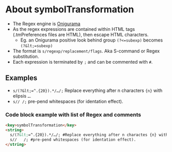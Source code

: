 # About symbolTransformation

* The Regex engine is [Onigurama](https://raw.githubusercontent.com/kkos/oniguruma/master/doc/RE)
* As the regex expressions are contained within HTML tags (.tmPreferences files are HTML), then escape HTML characters. 
  * Eg. an Onigurama positive look behind group `(?<=subexp)` becomes `(?&lt;=subexp)`
* The format is `s/regexp/replacement/flags`. Aka S-command or Regex substitution.
* Each expression is terminated by `;` and can be commented with `#`. 

## Examples
* `s/(?&lt;=^.{20}).*/…/;` Replace everything after n characters `{n}` with elipsis `…`.
* `s// /;` pre-pend whitespaces (for identation effect).

### Code block example with list of Regex and comments
```html
<key>symbolTransformation</key>
<string>
  s/(?&lt;=^.{20}).*/…/; #Replace everything after n charactes {n} with elipsis ….
  s//   /; #pre-pend whitespaces (for identation effect).
</string>
```
